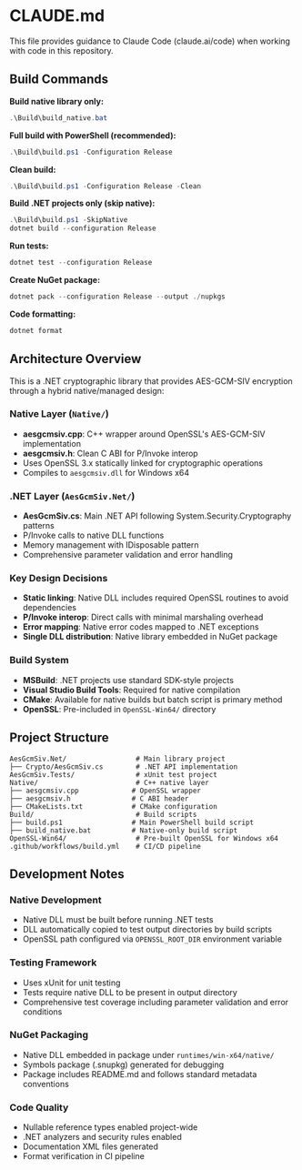 # CLAUDE.md

This file provides guidance to Claude Code (claude.ai/code) when working with code in this repository.

## Build Commands

**Build native library only:**
```powershell
.\Build\build_native.bat
```

**Full build with PowerShell (recommended):**
```powershell
.\Build\build.ps1 -Configuration Release
```

**Clean build:**
```powershell
.\Build\build.ps1 -Configuration Release -Clean
```

**Build .NET projects only (skip native):**
```powershell
.\Build\build.ps1 -SkipNative
dotnet build --configuration Release
```

**Run tests:**
```powershell
dotnet test --configuration Release
```

**Create NuGet package:**
```powershell
dotnet pack --configuration Release --output ./nupkgs
```

**Code formatting:**
```powershell
dotnet format
```

## Architecture Overview

This is a .NET cryptographic library that provides AES-GCM-SIV encryption through a hybrid native/managed design:

### Native Layer (`Native/`)
- **aesgcmsiv.cpp**: C++ wrapper around OpenSSL's AES-GCM-SIV implementation
- **aesgcmsiv.h**: Clean C ABI for P/Invoke interop
- Uses OpenSSL 3.x statically linked for cryptographic operations
- Compiles to `aesgcmsiv.dll` for Windows x64

### .NET Layer (`AesGcmSiv.Net/`)
- **AesGcmSiv.cs**: Main .NET API following System.Security.Cryptography patterns
- P/Invoke calls to native DLL functions
- Memory management with IDisposable pattern
- Comprehensive parameter validation and error handling

### Key Design Decisions
- **Static linking**: Native DLL includes required OpenSSL routines to avoid dependencies
- **P/Invoke interop**: Direct calls with minimal marshaling overhead
- **Error mapping**: Native error codes mapped to .NET exceptions
- **Single DLL distribution**: Native library embedded in NuGet package

### Build System
- **MSBuild**: .NET projects use standard SDK-style projects
- **Visual Studio Build Tools**: Required for native compilation
- **CMake**: Available for native builds but batch script is primary method
- **OpenSSL**: Pre-included in `OpenSSL-Win64/` directory

## Project Structure

```
AesGcmSiv.Net/                 # Main library project
├── Crypto/AesGcmSiv.cs        # .NET API implementation
AesGcmSiv.Tests/               # xUnit test project
Native/                        # C++ native layer
├── aesgcmsiv.cpp             # OpenSSL wrapper
├── aesgcmsiv.h               # C ABI header
├── CMakeLists.txt            # CMake configuration
Build/                         # Build scripts
├── build.ps1                 # Main PowerShell build script
├── build_native.bat          # Native-only build script
OpenSSL-Win64/                 # Pre-built OpenSSL for Windows x64
.github/workflows/build.yml    # CI/CD pipeline
```

## Development Notes

### Native Development
- Native DLL must be built before running .NET tests
- DLL automatically copied to test output directories by build scripts
- OpenSSL path configured via `OPENSSL_ROOT_DIR` environment variable

### Testing Framework
- Uses xUnit for unit testing
- Tests require native DLL to be present in output directory
- Comprehensive test coverage including parameter validation and error conditions

### NuGet Packaging
- Native DLL embedded in package under `runtimes/win-x64/native/`
- Symbols package (.snupkg) generated for debugging
- Package includes README.md and follows standard metadata conventions

### Code Quality
- Nullable reference types enabled project-wide
- .NET analyzers and security rules enabled
- Documentation XML files generated
- Format verification in CI pipeline